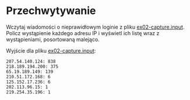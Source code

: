 # Przechwytywanie
Wczytaj wiadomości o nieprawidłowym loginie z pliku
[ex02-capture.input](https://github.com/slimakuj/perl/blob/master/class04/exercises/ex02-capture.input).
Policz wystąpienie każdego adresu IP i wyświetl ich listę wraz z wystąpieniami,
posortowaną malejąco.

Wyjście dla pliku 
[ex02-capture.input](https://github.com/slimakuj/perl/blob/master/class04/exercises/ex02-capture.input):
```
207.54.140.124: 838
218.189.194.200: 375
65.19.189.149: 139
210.51.172.168: 6
125.152.17.236: 6
202.113.96.15: 1
219.254.35.196: 1
```
